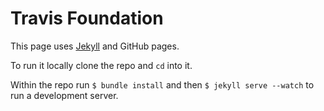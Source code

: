 # Travis Foundation

This page uses [Jekyll](http://jekyllrb.org) and GitHub pages.

To run it locally clone the repo and `cd` into it.

Within the repo run `$ bundle install` and then `$ jekyll serve --watch` to run a development server.